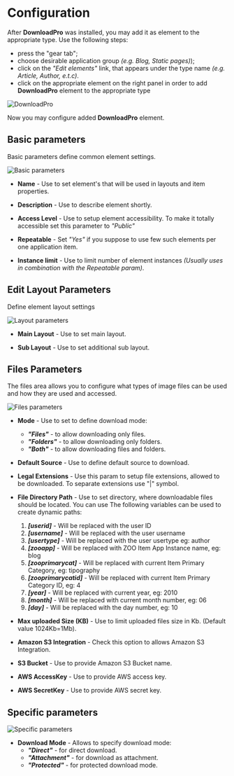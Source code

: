# Configuration

After **DownloadPro** was installed, you may add it as element to the appropriate type. Use the following steps: 
- press the "gear tab";
- choose desirable application group *(e.g. Blog, Static pages)*);
- click on the *"Edit elements"* link, that appears under the type name *(e.g. Article, Author, e.t.c)*.
- click on the appropriate element on the right panel in order to add **DownloadPro** element to the appropriate type

![DownloadPro](/images/dnloadpro_element.png)

Now you may configure added **DownloadPro** element.

## Basic parameters

Basic parameters define common element settings.

![Basic parameters](/images/params_basic.png)

- **Name** - Use to set element's that will be used in layouts and item properties.

- **Description** - Use to describe element shortly.

- **Access Level** - Use to setup element accessibility. To make it totally accessible set this parameter to *"Public"*

- **Repeatable** - Set *"Yes"* if you suppose to use few such elements per one application item.

- **Instance limit** - Use to limit number of element instances *(Usually uses in combination with the Repeatable param)*.

## Edit Layout Parameters

Define element layout settings

![Layout parameters](/images/params_edit_layout.png)

- **Main Layout** - Use to set main layout.

- **Sub Layout**  - Use to set additional sub layout.

## Files Parameters

The files area allows you to configure what types of image files can be used and how they are used and accessed.

![Files parameters](/images/params_files.png)

- **Mode** - Use to set to define download mode:
	- ***"Files"*** - to allow downloading only files.
	- ***"Folders"*** - to allow downloading only folders.
	- ***"Both"*** - to allow downloading files and folders.

- **Default Source** - Use to define default source to download.

- **Legal Extensions** - Use this param to setup file extensions, allowed to be downloaded. To separate extensions use "|" symbol.

- **File Directory Path** - Use to set directory, where downloadable files should be located. You can use The following variables can be used to create dynamic paths:

	1. ***[userid]*** - Will be replaced with the user ID
	2. ***[username]*** - Will be replaced with the user username
	3. ***[usertype]*** - Will be replaced with the user usertype eg: author
	4. ***[zooapp]*** - Will be replaced with ZOO Item App Instance name, eg: blog
	5. ***[zooprimarycat]*** - Will be replaced with current Item Primary Category, eg: tipography
	6. ***[zooprimarycatid]*** - Will be replaced with current Item Primary Category ID, eg: 4
	7. ***[year]*** - Will be replaced with current year, eg: 2010
	8. ***[month]*** - Will be replaced with current month number, eg: 06
	9. ***[day]*** - Will be replaced with the day number, eg: 10

- **Max uploaded Size (KB)** - Use to limit uploaded files size in Kb. (Default value 1024Kb=1Mb).

- **Amazon S3 Integration** - Check this option to allows Amazon S3 Integration.

- **S3 Bucket** - Use to provide Amazon S3 Bucket name.

- **AWS AccessKey** - Use to provide AWS access key.

- **AWS SecretKey** - Use to provide AWS secret key.

## Specific parameters

![Specific parameters](/images/specific_params.png)

- **Download Mode** - Allows to specify download mode:
	- ***"Direct"*** - for direct download.
	- ***"Attachment"*** - for download as attachment.
	- ***"Protected"*** - for protected download mode.
